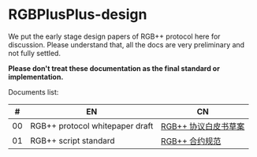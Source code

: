 # RGBPlusPlus-design

We put the early stage design papers of RGB++ protocol here for discussion. Please understand that, all the docs are very preliminary and not fully settled. 

**Please don't treat these documentation as the final standard or implementation.**

Documents list:

| # | EN | CN |
| -- | -- | -- |
| 00 | RGB++ protocol whitepaper draft | [RGB++ 协议白皮书草案](./docs/light-paper-cn.md) |
| 01 | RGB++ script standard | [RGB++ 合约规范](./docs/locscript-design-prd-cn.md) |